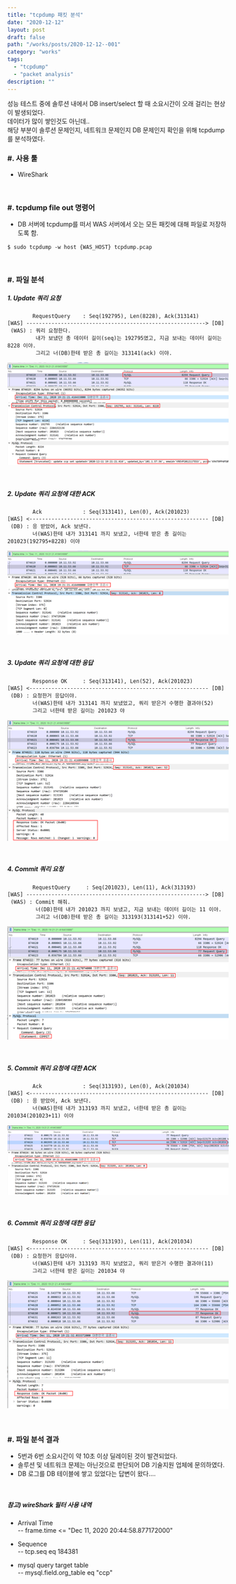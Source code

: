 ```yaml
---
title: "tcpdump 패킷 분석"
date: "2020-12-12"
layout: post
draft: false
path: "/works/posts/2020-12-12--001"
category: "works"
tags:
  - "tcpdump"
  - "packet analysis"
description: ""
---
```

성능 테스트 중에 솔루션 내에서 DB insert/select 할 때 소요시간이 오래 걸리는 현상이 발생되었다.  
데이터가 많이 쌓인것도 아닌데..  
해당 부분이 솔루션 문제인지, 네트워크 문제인지 DB 문제인지 확인을 위해 tcpdump를 분석하였다.  

### #. 사용 툴
- WireShark

<br>

### #. tcpdump file out 명령어
- DB 서버에 tcpdump를 떠서 WAS 서버에서 오는 모든 패킷에 대해 파일로 저장하도록 함.

```shell script
$ sudo tcpdump -w host {WAS_HOST} tcpdump.pcap
```

<br>

### #. 파일 분석
##### 1. Update 쿼리 요청

```                
        RequestQuery    : Seq(192795), Len(8228), Ack(313141)   
[WAS] ---------------------------------------------------------> [DB]
 (WAS) : 쿼리 요청한다.
         내가 보냈던 총 데이터 길이(seq)는 192795였고, 지금 보내는 데이터 길이는 8228 이야. 
         그리고 너(DB)한테 받은 총 길이는 313141(ack) 이야. 
```
![](./001-01.png)

<br>

##### 2. Update 쿼리 요청에 대한 ACK

```
        Ack             : Seq(313141), Len(0), Ack(201023)
[WAS] <--------------------------------------------------------- [DB]  
 (DB) : 응 받았어, Ack 보낸다.
        너(WAS)한테 내가 313141 까지 보냈고, 너한테 받은 총 길이는 201023(192795+8228) 이야
```
![](./001-02.png)

<br>

##### 3. Update 쿼리 요청에 대한 응답

```
        Response OK     : Seq(313141), Len(52), Ack(201023)
[WAS] <--------------------------------------------------------- [DB]  
 (DB) : 요청한거 응답이야.
        너(WAS)한테 내가 313141 까지 보냈었고, 쿼리 받은거 수행한 결과야(52)
        그리고 너한테 받은 길이는 201023 야
```
![](./001-03.png)

<br>

##### 4. Commit 쿼리 요청

```
        RequestQuery     : Seq(201023), Len(11), Ack(313193)
[WAS] ---------------------------------------------------------> [DB]  
 (WAS) : Commit 해줘.
         너(DB)한테 내가 201023 까지 보냈고, 지금 보내는 데이터 길이는 11 이야.
         그리고 너(DB)한테 받은 총 길이는 313193(313141+52) 이야. 
```
![](./001-04.png)

<br>

##### 5. Commit 쿼리 요청에 대한 ACK

```
        Ack             : Seq(313193), Len(0), Ack(201034)
[WAS] <--------------------------------------------------------- [DB]  
 (DB) : 응 받았어, Ack 보낸다.
        너(WAS)한테 내가 313193 까지 보냈고, 너한테 받은 총 길이는 201034(201023+11) 이야
```
![](./001-05.png)

<br>

##### 6. Commit 쿼리 요청에 대한 응답

```
        Response OK     : Seq(313193), Len(11), Ack(201034)
[WAS] <--------------------------------------------------------- [DB]  
 (DB) : 요청한거 응답이야.
        너(WAS)한테 내가 313193 까지 보냈었고, 쿼리 받은거 수행한 결과야(11)
        그리고 너한테 받은 길이는 201034 야
```
![](./001-06.png)

<br>

### #. 파일 분석 결과
- 5번과 6번 소요시간이 약 10초 이상 딜레이된 것이 발견되었다.
- 솔루션 및 네트워크 문제는 아닌것으로 판단되어 DB 기술지원 업체에 문의하였다.
- DB 로그를 DB 테이블에 쌓고 있었다는 답변이 왔다....

<br>

##### 참고) wireShark 필터 사용 내역
- Arrival Time  
 -- frame.time <= "Dec 11, 2020 20:44:58.877172000"
 
- Sequence  
 -- tcp.seq eq 184381
 
- mysql query target table  
 -- mysql.field.org_table eq "ccp"
